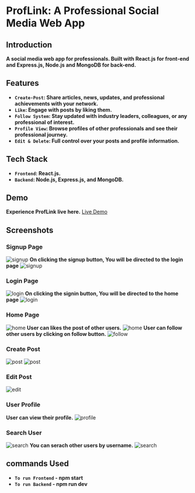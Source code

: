 # ProfLink: A Professional Social Media Web App
## Introduction
**A social media web app for professionals. Built with React.js for front-end and Express.js, Node.js and MongoDB for back-end.**
## Features
- **`Create-Post`: Share articles, news, updates, and professional achievements with your network.**
- **`Like`: Engage with posts by liking them.**
- **`Follow System`: Stay updated with industry leaders, colleagues, or any professional of interest.**
- **`Profile View`: Browse profiles of other professionals and see their professional journey.**
- **`Edit & Delete`: Full control over your posts and profile information.**
## Tech Stack
- **`Frontend`: React.js.**
- **`Backend`: Node.js, Express.js, and MongoDB.**
## Demo
**Experience ProfLink live here.**
[Live Demo](https://prof-link.vercel.app)
## Screenshots
### Signup Page
![signup](Screenshots/signup.png )
**On clicking the signup button, You will be directed to the login page**
![signup](Screenshots/signup2.png )
### Login Page
![login](Screenshots/login.png)
**On clicking the signin button, You will be directed to the home page**
![login](Screenshots/login2.png)
### Home Page
![home](Screenshots/home.png)
**User can likes the post of other users.**
![home](Screenshots/like.png)
**User can follow other users by clicking on follow button.**
![follow](Screenshots/follow.png)
### Create Post
![post](Screenshots/createpost.png)
![post](Screenshots/createpost2.png)
### Edit Post
![edit](Screenshots/editpost.png)
### User Profile
**User can view their profile.**
![profile](Screenshots/profile.png)
### Search User
![search](Screenshots/searchuser.png)
**You can serach other users by username.**
![search](Screenshots/searchuser2.png)
## commands Used
- **`To run Frontend` - npm start**
- **`To run Backend` - npm run dev**






